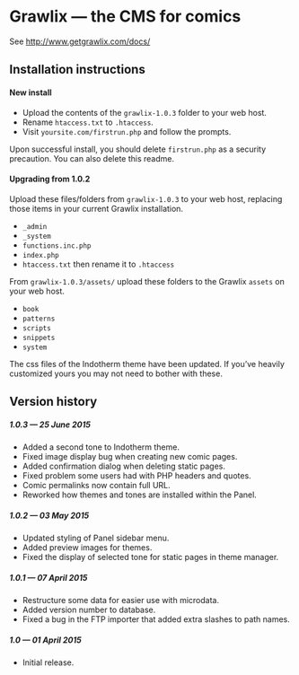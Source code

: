 # Grawlix — the CMS for comics

See http://www.getgrawlix.com/docs/

## Installation instructions

#### New install

* Upload the contents of the `grawlix-1.0.3` folder to your web host.
* Rename `htaccess.txt` to `.htaccess`.
* Visit `yoursite.com/firstrun.php` and follow the prompts.

Upon successful install, you should delete `firstrun.php` as a security precaution. You can also delete this readme.

#### Upgrading from 1.0.2

Upload these files/folders from `grawlix-1.0.3` to your web host, replacing those items in your current Grawlix installation.

* `_admin`
* `_system`
* `functions.inc.php`
* `index.php`
* `htaccess.txt` then rename it to `.htaccess`

From `grawlix-1.0.3/assets/` upload these folders to the Grawlix `assets` on your web host.

* `book`
* `patterns`
* `scripts`
* `snippets`
* `system`

The css files of the Indotherm theme have been updated. If you’ve heavily customized yours you may not need to bother with these.

## Version history

##### 1.0.3 — 25 June 2015
* Added a second tone to Indotherm theme.
* Fixed image display bug when creating new comic pages.
* Added confirmation dialog when deleting static pages.
* Fixed problem some users had with PHP headers and quotes.
* Comic permalinks now contain full URL.
* Reworked how themes and tones are installed within the Panel.

##### 1.0.2 — 03 May 2015
* Updated styling of Panel sidebar menu.
* Added preview images for themes.
* Fixed the display of selected tone for static pages in theme manager.

##### 1.0.1 — 07 April 2015
* Restructure some data for easier use with microdata.
* Added version number to database.
* Fixed a bug in the FTP importer that added extra slashes to path names.

##### 1.0 — 01 April 2015
* Initial release.
